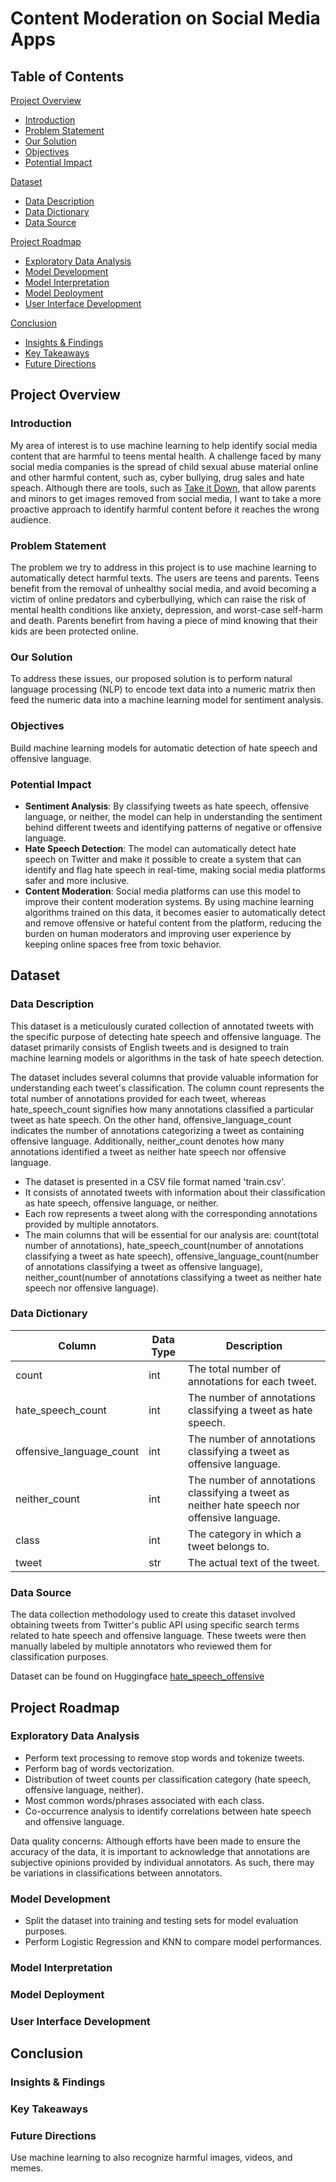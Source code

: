 # Content Moderation on Social Media Apps

## Table of Contents

[Project Overview](#overview)
- [Introduction](#introduction)
- [Problem Statement](#problem)
- [Our Solution](#solution)
- [Objectives](#objectives)
- [Potential Impact](#impact)

[Dataset](#dataset)  
- [Data Description](#description)
- [Data Dictionary](#dictionary)
- [Data Source](#source)

[Project Roadmap](#roadmap)
- [Exploratory Data Analysis](#eda)
- [Model Development](#develop)
- [Model Interpretation](#interpret)
- [Model Deployment](#deploy)
- [User Interface Development](#uid)

[Conclusion](#conclusion)
- [Insights & Findings](#insight)
- [Key Takeaways](#takeaway)
- [Future Directions](#dir)

## Project Overview <a name="overview"></a>
### Introduction <a name="introduction"></a>
My area of interest is to use machine learning to help identify social media content that are harmful to teens mental health. A challenge faced by many social media companies is the spread of child sexual abuse material online and other harmful content, such as, cyber bullying, drug sales and hate speach. Although there are tools, such as [Take it Down](https://takeitdown.ncmec.org/), that allow parents and minors to get images removed from social media, I want to take a more proactive approach to identify harmful content before it reaches the wrong audience. 
### Problem Statement <a name="problem"></a>
The problem we try to address in this project is to use machine learning to automatically detect harmful texts. The users are teens and parents. Teens benefit from the removal of unhealthy social media, and avoid becoming a victim of online predators and cyberbullying, which can raise the risk of mental health conditions like anxiety, depression, and worst-case self-harm and death. Parents benefirt from having a piece of mind knowing that their kids are been protected online. 
### Our Solution <a name="solution"></a>
To address these issues, our proposed solution is to perform natural language processing (NLP) to encode text data into a numeric matrix then feed the numeric data into a machine learning model for sentiment analysis.
### Objectives <a name="objectives"></a>
Build machine learning models for automatic detection of hate speech and offensive language.
### Potential Impact <a name="impact"></a>
- **Sentiment Analysis**: By classifying tweets as hate speech, offensive language, or neither, the model can help in understanding the sentiment behind different tweets and identifying patterns of negative or offensive language. 
- **Hate Speech Detection**: The model can automatically detect hate speech on Twitter and make it possible to create a system that can identify and flag hate speech in real-time, making social media platforms safer and more inclusive. 
- **Content Moderation**: Social media platforms can use this model to improve their content moderation systems. By using machine learning algorithms trained on this data, it becomes easier to automatically detect and remove offensive or hateful content from the platform, reducing the burden on human moderators and improving user experience by keeping online spaces free from toxic behavior. 
## Dataset <a name="dataset"></a>
### Data Description <a name="description"></a>
This dataset is a meticulously curated collection of annotated tweets with the specific purpose of detecting hate speech and offensive language. The dataset primarily consists of English tweets and is designed to train machine learning models or algorithms in the task of hate speech detection. 

The dataset includes several columns that provide valuable information for understanding each tweet's classification. The column count represents the total number of annotations provided for each tweet, whereas hate_speech_count signifies how many annotations classified a particular tweet as hate speech. On the other hand, offensive_language_count indicates the number of annotations categorizing a tweet as containing offensive language. Additionally, neither_count denotes how many annotations identified a tweet as neither hate speech nor offensive language.
- The dataset is presented in a CSV file format named 'train.csv'.
- It consists of annotated tweets with information about their classification as hate speech, offensive language, or neither.
- Each row represents a tweet along with the corresponding annotations provided by multiple annotators.
- The main columns that will be essential for our analysis are: count(total number of annotations), hate_speech_count(number of annotations classifying a tweet as hate speech), offensive_language_count(number of annotations classifying a tweet as offensive language), neither_count(number of annotations classifying a tweet as neither hate speech nor offensive language).
### Data Dictionary <a name="dictionary"></a>
| Column | Data Type | Description |
|--------|-----------|-------------|
| count  | int | The total number of annotations for each tweet.
| hate_speech_count | int | The number of annotations classifying a tweet as hate speech.
| offensive_language_count | int | The number of annotations classifying a tweet as offensive language.
| neither_count | int | The number of annotations classifying a tweet as neither hate speech nor offensive language.
| class | int | The category in which a tweet belongs to.
| tweet | str | The actual text of the tweet.
### Data Source <a name="source"></a>
The data collection methodology used to create this dataset involved obtaining tweets from Twitter's public API using specific search terms related to hate speech and offensive language. These tweets were then manually labeled by multiple annotators who reviewed them for classification purposes.

Dataset can be found on Huggingface [hate_speech_offensive](https://huggingface.co/datasets/tdavidson/hate_speech_offensive)
## Project Roadmap <a name="roadmap"></a>
### Exploratory Data Analysis <a name="eda"></a>
- Perform text processing to remove stop words and tokenize tweets.
- Perform bag of words vectorization.
- Distribution of tweet counts per classification category (hate speech, offensive language, neither).
- Most common words/phrases associated with each class.
- Co-occurrence analysis to identify correlations between hate speech and offensive language. 

Data quality concerns: Although efforts have been made to ensure the accuracy of the data, it is important to acknowledge that annotations are subjective opinions provided by individual annotators. As such, there may be variations in classifications between annotators.
### Model Development <a name="develop"></a>
- Split the dataset into training and testing sets for model evaluation purposes.
- Perform Logistic Regression and KNN to compare model performances.
### Model Interpretation <a name="interpret"></a>
### Model Deployment <a name="deploy"></a>
### User Interface Development <a name="uid"></a>
## Conclusion <a name="conclusion"></a>
### Insights & Findings <a name="insight"></a>
### Key Takeaways <a name="takeaway"></a>
### Future Directions <a name="dir"></a>
Use machine learning to also recognize harmful images, videos, and memes.